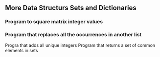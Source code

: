 ## More Data Structurs Sets and Dictionaries
### Program to square matrix integer values
### Program that replaces all the occurrences in another list
Progra that adds all unique integers
Program that returns a set of common elements in sets
